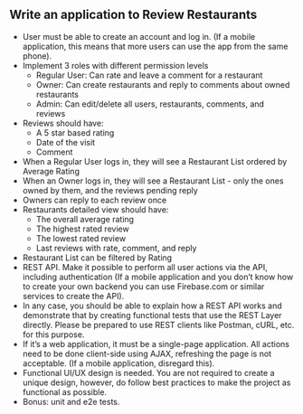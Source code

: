 ## Write an application to Review Restaurants

* User must be able to create an account and log in. (If a mobile application, this means that more users can use the app from the same phone).
* Implement 3 roles with different permission levels
  * Regular User: Can rate and leave a comment for a restaurant
  * Owner: Can create restaurants and reply to comments about owned restaurants
  * Admin: Can edit/delete all users, restaurants, comments, and reviews
* Reviews should have:
  * A 5 star based rating
  * Date of the visit
  * Comment
* When a Regular User logs in, they will see a Restaurant List ordered by Average Rating
* When an Owner logs in, they will see a Restaurant List - only the ones owned by them, and the reviews pending reply
* Owners can reply to each review once
* Restaurants detailed view should have:
  * The overall average rating
  * The highest rated review
  * The lowest rated review
  * Last reviews with rate, comment, and reply
* Restaurant List can be filtered by Rating
* REST API. Make it possible to perform all user actions via the API, including authentication (If a mobile application and you don’t know how to create your own backend you can use Firebase.com or similar services to create the API).
* In any case, you should be able to explain how a REST API works and demonstrate that by creating functional tests that use the REST Layer directly. Please be prepared to use REST clients like Postman, cURL, etc. for this purpose.
* If it’s a web application, it must be a single-page application. All actions need to be done client-side using AJAX, refreshing the page is not acceptable. (If a mobile application, disregard this).
* Functional UI/UX design is needed. You are not required to create a unique design, however, do follow best practices to make the project as functional as possible.
* Bonus: unit and e2e tests.